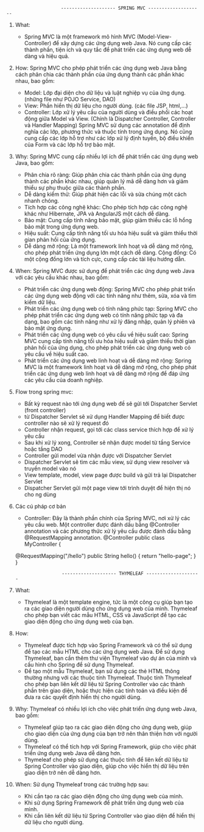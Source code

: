 
						-------------------- SPRING MVC --------------------
1. What:
	- Spring MVC là một framework mô hình MVC (Model-View-Controller) để xây dựng các ứng dụng web Java. Nó cung cấp các thành phần, tiện ích và quy tắc để phát triển các ứng dụng web dễ dàng và hiệu quả.
2. How:
	Spring MVC cho phép phát triển các ứng dụng web Java bằng cách phân chia các thành phần của ứng dụng thành các phần khác nhau, bao gồm:
	- Model: Lớp đại diện cho dữ liệu và luật nghiệp vụ của ứng dụng. (những file như POJO Service, DAO)
	- View: Phần hiển thị dữ liệu cho người dùng. (các file JSP, html,...)
 	- Controller: Lớp xử lý yêu cầu của người dùng và điều phối các hoạt động giữa Model và View. (Chính là Dispatcher Controller, Controller và Handler Mapping)
	Spring MVC sử dụng các annotation để định nghĩa các lớp, phương thức và thuộc tính trong ứng dụng. Nó cũng cung cấp các lớp hỗ trợ như các lớp xử lý định tuyến, bộ điều khiển của Form và các lớp hỗ trợ bảo mật.
3. Why:
	Spring MVC cung cấp nhiều lợi ích để phát triển các ứng dụng web Java, bao gồm:
	- Phân chia rõ ràng: Giúp phân chia các thành phần của ứng dụng thành các phần khác nhau, giúp quản lý mã dễ dàng hơn và giảm thiểu sự phụ thuộc giữa các thành phần.
 	- Dễ dàng kiểm thử: Giúp phát hiện các lỗi và sửa chúng một cách nhanh chóng.
	- Tích hợp các công nghệ khác: Cho phép tích hợp các công nghệ khác như Hibernate, JPA và AngularJS một cách dễ dàng.
	- Bảo mật: Cung cấp tính năng bảo mật, giúp giảm thiểu các lỗ hổng bảo mật trong ứng dụng web.
	- Hiệu suất: Cung cấp tính năng tối ưu hóa hiệu suất và giảm thiểu thời gian phản hồi của ứng dụng.
	- Dễ dàng mở rộng: Là một framework linh hoạt và dễ dàng mở rộng, cho phép phát triển ứng dụng lớn một cách dễ dàng. Cộng đồng: Có một cộng đồng lớn và tích cực, cung cấp các tài liệu hướng dẫn.
	
4. When:
	Spring MVC được sử dụng để phát triển các ứng dụng web Java với các yêu cầu khác nhau, bao gồm:
	- Phát triển các ứng dụng web động: Spring MVC cho phép phát triển các ứng dụng web động với các tính năng như thêm, sửa, xóa và tìm kiếm dữ liệu.
	- Phát triển các ứng dụng web có tính năng phức tạp: Spring MVC cho phép phát triển các ứng dụng web có tính năng phức tạp và đa dạng, bao gồm các tính năng như xử lý đăng nhập, quản lý phiên và bảo mật ứng dụng.
	- Phát triển các ứng dụng web có yêu cầu về hiệu suất cao: Spring MVC cung cấp tính năng tối ưu hóa hiệu suất và giảm thiểu thời gian phản hồi của ứng dụng, cho phép phát triển các ứng dụng web có yêu cầu về hiệu suất cao.
	- Phát triển các ứng dụng web linh hoạt và dễ dàng mở rộng: Spring MVC là một framework linh hoạt và dễ dàng mở rộng, cho phép phát triển các ứng dụng web linh hoạt và dễ dàng mở rộng để đáp ứng các yêu cầu của doanh nghiệp.

5. Flow trong spring mvc: 
	- Bất kỳ request nào tới ứng dụng web đề sẽ gửi tới Dispatcher Servlet (front controller)
	-  từ Dispatcher Servlet sẽ xử dụng Handler Mapping để biết được controller nào sẽ xử lý request đó
	-  Controller nhận request, gọi tới các class service thích hợp để xử lý yêu cầu
	-  Sau khi xử lý xong, Controller sẽ nhận được model từ tầng Service hoặc tầng DAO
	-  Controller gửi model vừa nhận được với Dispatcher Servlet
	-  Dispatcher Servlet sẽ tìm các mẫu view, sử dụng view resolver và truyền model vào nó
	-  View template, model, view page được build và gửi trả lại Dispatcher Servlet
	-  Dispatcher Servlet gửi một page view tới trình duyệt để hiện thị nó cho ng dùng

6. Các cú pháp cơ bản
	- Controller: Đây là thành phần chính của Spring MVC, nơi xử lý các yêu cầu web. Một controller được đánh dấu bằng @Controller annotation và các phương thức xử lý yêu cầu được đánh dấu bằng @RequestMapping annotation.
@Controller
public class MyController {

   @RequestMapping("/hello")
   public String hello() {
      return "hello-page";
   }
}



						-------------------- THYMELEAF --------------------
						
1. What:
	- Thymeleaf là một template engine, tức là một công cụ giúp bạn tạo ra các giao diện người dùng cho ứng dụng web của mình. Thymeleaf cho phép bạn viết các mẫu HTML, CSS và JavaScript để tạo các giao diện động cho ứng dụng web của bạn.

2. How:
	- Thymeleaf được tích hợp vào Spring Framework và có thể sử dụng để tạo các mẫu HTML cho các ứng dụng web Java. Để sử dụng Thymeleaf, bạn cần thêm thư viện Thymeleaf vào dự án của mình và cấu hình cho Spring để sử dụng Thymeleaf.
	- Để tạo một mẫu Thymeleaf, bạn sử dụng các thẻ HTML thông thường nhưng với các thuộc tính Thymeleaf. Thuộc tính Thymeleaf cho phép bạn liên kết dữ liệu từ Spring Controller vào các thành phần trên giao diện, hoặc thực hiện các tính toán và điều kiện để đưa ra các quyết định hiển thị cho người dùng.
3. Why:
 	Thymeleaf có nhiều lợi ích cho việc phát triển ứng dụng web Java, bao gồm:
	- Thymeleaf giúp tạo ra các giao diện động cho ứng dụng web, giúp cho giao diện của ứng dụng của bạn trở nên thân thiện hơn với người dùng.
	- Thymeleaf có thể tích hợp với Spring Framework, giúp cho việc phát triển ứng dụng web Java dễ dàng hơn.
	- Thymeleaf cho phép sử dụng các thuộc tính để liên kết dữ liệu từ Spring Controller vào giao diện, giúp cho việc hiển thị dữ liệu trên giao diện trở nên dễ dàng hơn.
4. When:
	Sử dụng Thymeleaf trong các trường hợp sau:
	- Khi cần tạo ra các giao diện động cho ứng dụng web của mình.
	- Khi sử dụng Spring Framework để phát triển ứng dụng web của mình.
	- Khi cần liên kết dữ liệu từ Spring Controller vào giao diện để hiển thị dữ liệu cho người dùng.
